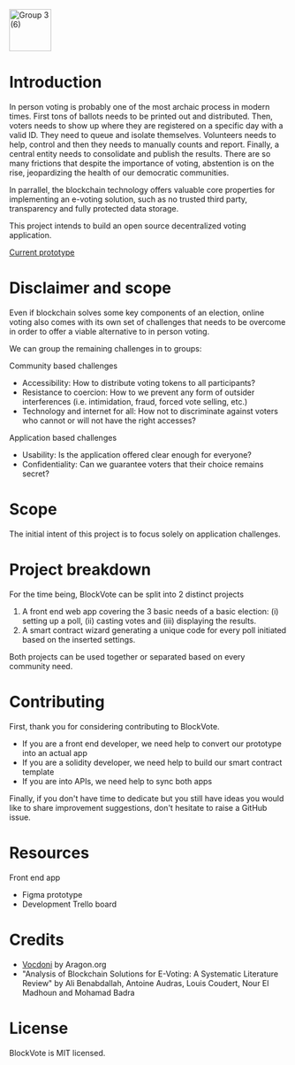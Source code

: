 <img width="76" alt="Group 3 (6)" src="https://user-images.githubusercontent.com/15788919/200873446-14588674-d6bf-4b0b-912c-06d27c8ada4a.png">

# Introduction
In person voting is probably one of the most archaic process in modern times. First tons of ballots needs to be printed out and distributed. Then, voters needs to show up where they are registered on a specific day with a valid ID. They need to queue and isolate themselves. Volunteers needs to help, control and then they needs to manually counts and report. Finally, a central entity needs to consolidate and publish the results. 
There are so many frictions that despite the importance of voting, abstention is on the rise, jeopardizing the health of our democratic communities. 

In parrallel, the blockchain technology offers valuable core properties for implementing an e-voting solution, such as no trusted third party, transparency and fully protected data storage.

This project intends to build an open source decentralized voting application. 

[Current prototype](https://www.figma.com/proto/pgmKVTWh4lNywE4llCZjB6/E-voting?node-id=459%3A9085&scaling=min-zoom&page-id=404%3A2&starting-point-node-id=456%3A8884)

# Disclaimer and scope
Even if blockchain solves some key components of an election, online voting also comes with its own set of challenges that needs to be overcome in order to offer a viable alternative to in person voting. 

We can group the remaining challenges in to groups: 

Community based challenges
- Accessibility: How to distribute voting tokens to all participants? 
- Resistance to coercion: How to we prevent any form of outsider interferences (i.e. intimidation, fraud, forced vote selling, etc.)
- Technology and internet for all: How not to discriminate against voters who cannot or will not have the right accesses? 

Application based challenges
- Usability: Is the application offered clear enough for everyone? 
- Confidentiality: Can we guarantee voters that their choice remains secret?

# Scope 
The initial intent of this project is to focus solely on application challenges.


# Project breakdown
For the time being, BlockVote can be split into 2 distinct projects

1. A front end web app covering the 3 basic needs of a basic election: (i) setting up a poll, (ii) casting votes and (iii) displaying the results. 
2. A smart contract wizard generating a unique code for every poll initiated based on the inserted settings. 

Both projects can be used together or separated based on every community need. 

# Contributing
First, thank you for considering contributing to BlockVote.
- If you are a front end developer, we need help to convert our prototype into an actual app 
- If you are a solidity developer, we need help to build our smart contract template
- If you are into APIs, we need help to sync both apps

Finally, if you don't have time to dedicate but you still have ideas you would like to share improvement suggestions, don't hesitate to raise a GitHub issue. 

# Resources
Front end app 
- Figma prototype
- Development Trello board 


# Credits
- [Vocdoni](https://vocdoni.app/) by Aragon.org
- "Analysis of Blockchain Solutions for E-Voting: A Systematic Literature Review" by Ali Benabdallah, Antoine Audras, Louis Coudert, Nour El Madhoun and Mohamad Badra

# License
BlockVote is MIT licensed.
